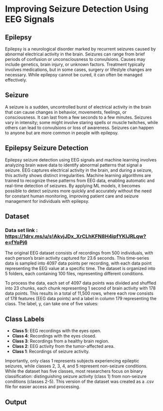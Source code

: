 # **Improving Seizure Detection Using EEG Signals**

## **Epilepsy**

Epilepsy is a neurological disorder marked by recurrent seizures caused by abnormal electrical activity in the brain. Seizures can range from brief periods of confusion or unconsciousness to convulsions. Causes may include genetics, brain injury, or unknown factors. Treatment typically involves medications, but in some cases, surgery or lifestyle changes are necessary. While epilepsy cannot be cured, it can often be managed effectively.

## **Seizure** 

A seizure is a sudden, uncontrolled burst of electrical activity in the brain that can cause changes in behavior, movements, feelings, or consciousness. It can last from a few seconds to a few minutes. Seizures vary in intensity; some might involve staring spells or muscle twitches, while others can lead to convulsions or loss of awareness. Seizures can happen to anyone but are more common in people with epilepsy.

## **Epilepsy Seizure Detection**

Epilepsy seizure detection using EEG signals and machine learning involves analyzing brain wave data to identify abnormal patterns that signal a seizure. EEG captures electrical activity in the brain, and during a seizure, this activity shows distinct irregularities. Machine learning algorithms are trained to recognize these patterns from EEG data, enabling automatic and real-time detection of seizures. By applying ML models, it becomes possible to detect seizures more quickly and accurately without the need for constant human monitoring, improving patient care and seizure management for individuals with epilepsy.

## **Dataset**

### Data set link : https://1drv.ms/u/s!AkvjJDx_XrCLhKFN8H4ipfYKIJRLqw?e=fYoPj6


The original EEG dataset consists of recordings from 500 individuals, with each person’s brain activity captured for 23.6 seconds. This time-series data is sampled into 4097 data points per recording, with each data point representing the EEG value at a specific time. The dataset is organized into 5 folders, each containing 100 files, representing different conditions.

To process the data, each set of 4097 data points was divided and shuffled into 23 chunks, each chunk representing 1 second of brain activity with 178 data points. This results in a total of 11,500 rows, where each row consists of 178 features (EEG data points) and a label in column 179 representing the class. The label, y, can take one of five values:

## Class Labels

- **Class 5**: EEG recordings with the eyes open.
- **Class 4**: Recordings with the eyes closed.
- **Class 3**: Recordings from a healthy brain region.
- **Class 2**: EEG activity from the tumor-affected area.
- **Class 1**: Recordings of seizure activity.

Importantly, only class 1 represents subjects experiencing epileptic seizures, while classes 2, 3, 4, and 5 represent non-seizure conditions. While the dataset has five classes, most researchers focus on binary classification: distinguishing seizure activity (class 1) from non-seizure conditions (classes 2-5). This version of the dataset was created as a .csv file for easier access and processing.

## **Output**

